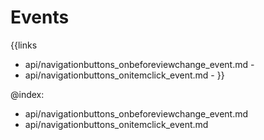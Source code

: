 
Events
=======

{{links
- api/navigationbuttons_onbeforeviewchange_event.md - 
- api/navigationbuttons_onitemclick_event.md - 
}}

@index:
- api/navigationbuttons_onbeforeviewchange_event.md
- api/navigationbuttons_onitemclick_event.md


